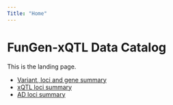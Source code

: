 ```yaml
---
Title: "Home"
---
```


# FunGen-xQTL Data Catalog

This is the landing page.  
- [Variant, loci and gene summary](xqtl-resources/website/content/variant-gene-summary/index.md)  
- [xQTL loci summary](xqtl-resources/website/content/xqtl-loci-summary/index.md)  
- [AD loci summary](xqtl-resources/website/content/ad-loci-summary/index.md)  
